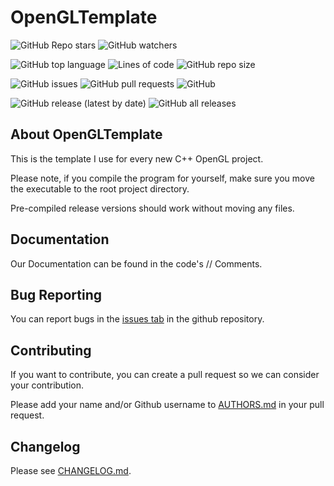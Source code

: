 # OpenGLTemplate

![GitHub Repo stars](https://img.shields.io/github/stars/CMDR-JohnAlex/OpenGLTemplate?style=social)
![GitHub watchers](https://img.shields.io/github/watchers/CMDR-JohnAlex/OpenGLTemplate?style=social)

![GitHub top language](https://img.shields.io/github/languages/top/CMDR-JohnAlex/OpenGLTemplate)
![Lines of code](https://img.shields.io/tokei/lines/github/CMDR-JohnAlex/OpenGLTemplate)
![GitHub repo size](https://img.shields.io/github/repo-size/CMDR-JohnAlex/OpenGLTemplate)

![GitHub issues](https://img.shields.io/github/issues/CMDR-JohnAlex/OpenGLTemplate)
![GitHub pull requests](https://img.shields.io/github/issues-pr/CMDR-JohnAlex/OpenGLTemplate)
![GitHub](https://img.shields.io/github/license/CMDR-JohnAlex/OpenGLTemplate)

![GitHub release (latest by date)](https://img.shields.io/github/v/release/CMDR-JohnAlex/OpenGLTemplate)
![GitHub all releases](https://img.shields.io/github/downloads/CMDR-JohnAlex/OpenGLTemplate/total)

## About OpenGLTemplate

This is the template I use for every new C++ OpenGL project.

Please note, if you compile the program for yourself, make sure you move the executable to the root project directory.

Pre-compiled release versions should work without moving any files.

## Documentation

Our Documentation can be found in the code's // Comments.

## Bug Reporting

You can report bugs in the [issues tab](https://github.com/CMDR-JohnAlex/OpenGLTemplate/issues) in the github repository.

## Contributing

If you want to contribute, you can create a pull request so we can consider your contribution.

Please add your name and/or Github username to [AUTHORS.md](AUTHORS.md) in your pull request.

## Changelog

Please see [CHANGELOG.md](CHANGELOG.md).